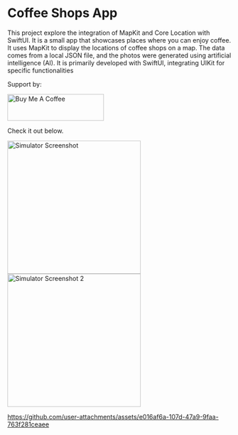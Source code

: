 # Coffee Shops App
This project explore the integration of MapKit and Core Location with SwiftUI. It is a small app that showcases places where you can enjoy coffee. It uses MapKit to display the locations of coffee shops on a map. The data comes from a local JSON file, and the photos were generated using artificial intelligence (AI). It is primarily developed with SwiftUI, integrating UIKit for specific functionalities

Support by:

<a href="https://www.buymeacoffee.com/eliofernandez" target="_blank"><img src="https://cdn.buymeacoffee.com/buttons/v2/default-yellow.png" alt="Buy Me A Coffee" style="height: 60px !important;width: 217px !important;" ></a>

Check it out below.

<img src="https://github.com/user-attachments/assets/cbda99ea-c88f-4be0-a1fa-d441fb81b003" alt="Simulator Screenshot" width="300">

<img src="https://github.com/user-attachments/assets/529203d1-d30c-4a21-85fa-75f16e0ccb61" alt="Simulator Screenshot 2" width="300">

https://github.com/user-attachments/assets/e016af6a-107d-47a9-9faa-763f281ceaee
